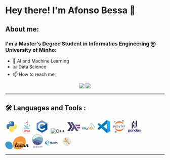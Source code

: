 <h1>
  Hey there! I'm Afonso Bessa 👋 
</h1>

## About me:
### I'm a Master's Degree Student in Informatics Engineering @ University of Minho:
* 🤖 AI and Machine Learning 
* 📊 Data Science
* :mailbox: How to reach me:

<p align="center">
<a href="mailto:afonso.bessa25@gmail.com"> <img src="https://img.shields.io/badge/Gmail-D14836?style=for-the-badge&logo=gmail&logoColor=white"></a> 
<a href="https://www.linkedin.com/in/afonsobessa/"> <img src="https://img.shields.io/badge/LinkedIn-0077B5?style=for-the-badge&logo=linkedin&logoColor=white"></a>
</p>

---

## :hammer_and_wrench: Languages and Tools : 
<div>
  <img src="https://github.com/devicons/devicon/blob/master/icons/python/python-original.svg" title="Python" alt="Python" width="40" height="40"/>&nbsp;
  <img src="https://github.com/devicons/devicon/blob/master/icons/java/java-original-wordmark.svg" title="Java" alt="Java" width="40" height="40"/>&nbsp;
  <img src="https://github.com/devicons/devicon/blob/master/icons/c/c-original.svg" title="C" alt="C" width="40" height="40"/>&nbsp;
  <img src="https://github.com/isocpp/logos/blob/master/cpp_logo.svg" title="C++" alt="C++" width="40" height="40"/>&nbsp;
  <img src="https://github.com/devicons/devicon/blob/master/icons/haskell/haskell-original.svg" title="Haskell" alt="Haskell" width="40" height="40"/>&nbsp;
  <img src="https://github.com/devicons/devicon/blob/master/icons/mysql/mysql-original-wordmark.svg" title="MySQL" alt="MySQL" width="40" height="40"/>&nbsp;
  <img src="https://github.com/devicons/devicon/blob/master/icons/vscode/vscode-original.svg" title="VScode" **alt="VScode" width="40" height="40"/>&nbsp;
  <img src="https://github.com/devicons/devicon/blob/master/icons/jupyter/jupyter-original-wordmark.svg" title="Jupyter" alt="Jupyter" width="40" height="40"/>&nbsp;
  <img src="https://github.com/devicons/devicon/blob/master/icons/pandas/pandas-original-wordmark.svg" title="Pandas" alt="Pandas" width="40" height="40"/>&nbsp;
  <img src="https://github.com/AsseB2519/AsseB2519/blob/main//Icons/scikitlearn.png" alt="ScikitLearn" height="40"/>&nbsp;
  <img src="https://github.com/AsseB2519/AsseB2519/blob/main//Icons/seaborn.png" alt="Seaborn" width="40"/>
  <img src="https://github.com/devicons/devicon/blob/master/icons/numpy/numpy-original-wordmark.svg" title="NumPy" alt="NumPy" width="40" height="40"/>&nbsp;
  <img src="https://github.com/AsseB2519/AsseB2519/blob/main//Icons/matplotlib.png" alt="MatPlotLib" height="40"/>&nbsp;

</div>

---

<!--p align="center">
  <img height="50%" width="auto" src="https://github-readme-stats.vercel.app/api?username=AsseB2519&show_icons=true&count_private=true&theme=darcula&hide_border=true&hide=issues,contribs&bg_color=00000000">
  <img height="50%" width="auto" src="https://github-readme-stats.vercel.app/api/top-langs/?username=AsseB2519&layout=compact&hide_border=true&theme=darcula&bg_color=00000000&langs_count=6&hide=jupyter%20notebook,tex,css,php&exclude_repo=Pacman-AI">
  <img src="https://github-readme-streak-stats.herokuapp.com?user=AsseB2519&theme=darcula&hide_border=true&background=FFFFFF00">
  <br>
  <br>
</p>

--!
